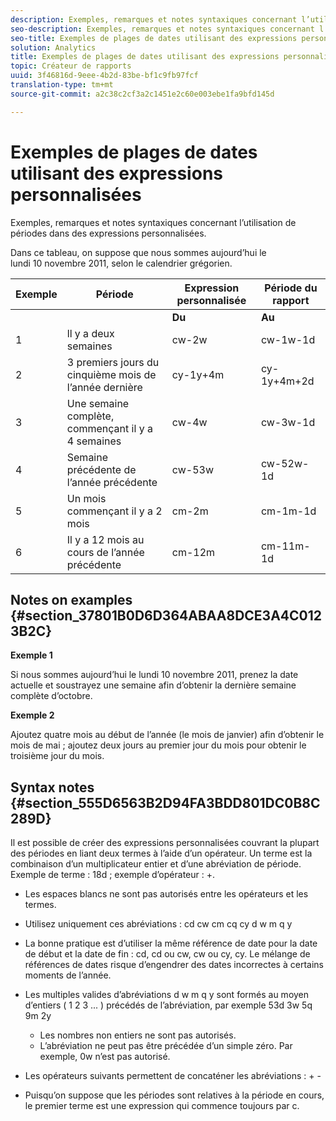 ```yaml
---
description: Exemples, remarques et notes syntaxiques concernant l’utilisation de périodes dans des expressions personnalisées.
seo-description: Exemples, remarques et notes syntaxiques concernant l’utilisation de périodes dans des expressions personnalisées.
seo-title: Exemples de plages de dates utilisant des expressions personnalisées
solution: Analytics
title: Exemples de plages de dates utilisant des expressions personnalisées
topic: Créateur de rapports
uuid: 3f46816d-9eee-4b2d-83be-bf1c9fb97fcf
translation-type: tm+mt
source-git-commit: a2c38c2cf3a2c1451e2c60e003ebe1fa9bfd145d

---
```



# Exemples de plages de dates utilisant des expressions personnalisées

Exemples, remarques et notes syntaxiques concernant l’utilisation de périodes dans des expressions personnalisées.

Dans ce tableau, on suppose que nous sommes aujourd’hui le lundi 10 novembre 2011, selon le calendrier grégorien.

| Exemple | Période | Expression personnalisée | Période du rapport |
|---|---|---|---|
|  |  | **Du** | **Au** |  |
| 1 | ll y a deux semaines | cw-2w | cw-1w-1d | 26 oct. au 1er nov. |
| 2 | 3 premiers jours du cinquième mois de l’année dernière | cy-1y+4m | cy-1y+4m+2d | 1er mai au 3 mai 2010 |
| 3 | Une semaine complète, commençant il y a 4 semaines | cw-4w | cw-3w-1d | 12 oct. au 18 oct. |
| 4 | Semaine précédente de l’année précédente | cw-53w | cw-52w-1d | 3 nov. au 9 nov. 2010 |
| 5 | Un mois commençant il y a 2 mois | cm-2m | cm-1m-1d | 1er sept. au 30 sept. |
| 6 | Il y a 12 mois au cours de l’année précédente | cm-12m | cm-11m-1d | 1 nov. au 30 nov. 2010 |

## Notes on examples {#section_37801B0D6D364ABAA8DCE3A4C0123B2C}

**Exemple 1**

Si nous sommes aujourd’hui le lundi 10 novembre 2011, prenez la date actuelle et soustrayez une semaine afin d’obtenir la dernière semaine complète d’octobre.

**Exemple 2**

Ajoutez quatre mois au début de l’année (le mois de janvier) afin d’obtenir le mois de mai ; ajoutez deux jours au premier jour du mois pour obtenir le troisième jour du mois.

## Syntax notes {#section_555D6563B2D94FA3BDD801DC0B8C289D}

Il est possible de créer des expressions personnalisées couvrant la plupart des périodes en liant deux termes à l’aide d’un opérateur. Un terme est la combinaison d’un multiplicateur entier et d’une abréviation de période. Exemple de terme : 18d ; exemple d’opérateur : +.

* Les espaces blancs ne sont pas autorisés entre les opérateurs et les termes.
* Utilisez uniquement ces abréviations : cd cw cm cq cy d w m q y
* La bonne pratique est d’utiliser la même référence de date pour la date de début et la date de fin : cd, cd ou cw, cw ou cy, cy. Le mélange de références de dates risque d’engendrer des dates incorrectes à certains moments de l’année.
* Les multiples valides d’abréviations d w m q y sont formés au moyen d’entiers ( 1 2 3 ... ) précédés de l’abréviation, par exemple 53d 3w 5q 9m 2y

   * Les nombres non entiers ne sont pas autorisés.
   * L’abréviation ne peut pas être précédée d’un simple zéro. Par exemple, 0w n’est pas autorisé.

* Les opérateurs suivants permettent de concaténer les abréviations : + -
* Puisqu’on suppose que les périodes sont relatives à la période en cours, le premier terme est une expression qui commence toujours par c.


